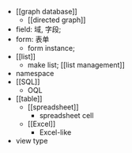 - [[graph database]]
    - [[directed graph]]
- field: 域, 字段;
- form: 表单
    - form instance;
- [[list]]
    - make list; [[list management]]
- namespace
- [[SQL]]
    - OQL
- [[table]]
    - [[spreadsheet]]
        - spreadsheet cell
    - [[Excel]]
        - Excel-like
- view type
